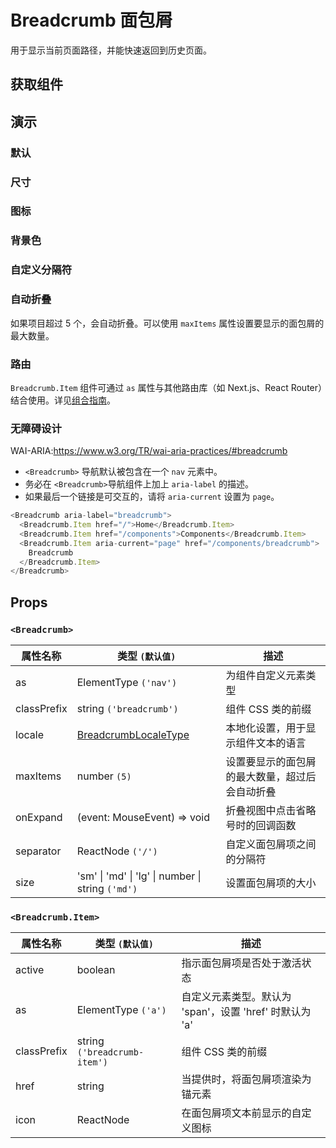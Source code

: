 # Breadcrumb 面包屑

用于显示当前页面路径，并能快速返回到历史页面。

## 获取组件

<!--{include:<import-guide>}-->

## 演示

### 默认

<!--{include:`basic.md`}-->

### 尺寸

<!--{include:`size.md`}-->

### 图标

<!--{include:`icons.md`}-->

### 背景色

<!--{include:`background.md`}-->

### 自定义分隔符

<!--{include:`separator.md`}-->

### 自动折叠

如果项目超过 5 个，会自动折叠。可以使用 `maxItems` 属性设置要显示的面包屑的最大数量。

<!--{include:`max-items.md`}-->

### 路由

`Breadcrumb.Item` 组件可通过 `as` 属性与其他路由库（如 Next.js、React Router）结合使用。详见[组合指南](/zh/guide/composition/#code-react-router-dom-code)。

<!--{include:`with-router.md`}-->

### 无障碍设计

WAI-ARIA:https://www.w3.org/TR/wai-aria-practices/#breadcrumb

- `<Breadcrumb>` 导航默认被包含在一个 `nav` 元素中。
- 务必在 `<Breadcrumb>`导航组件上加上 `aria-label` 的描述。
- 如果最后一个链接是可交互的，请将 `aria-current` 设置为 `page`。

```js
<Breadcrumb aria-label="breadcrumb">
  <Breadcrumb.Item href="/">Home</Breadcrumb.Item>
  <Breadcrumb.Item href="/components">Components</Breadcrumb.Item>
  <Breadcrumb.Item aria-current="page" href="/components/breadcrumb">
    Breadcrumb
  </Breadcrumb.Item>
</Breadcrumb>
```

## Props

### `<Breadcrumb>`

| 属性名称    | 类型 `(默认值)`                                    | 描述                                           |
| ----------- | -------------------------------------------------- | ---------------------------------------------- |
| as          | ElementType `('nav')`                              | 为组件自定义元素类型                           |
| classPrefix | string `('breadcrumb')`                            | 组件 CSS 类的前缀                              |
| locale      | [BreadcrumbLocaleType](/zh/guide/i18n/#breadcrumb) | 本地化设置，用于显示组件文本的语言             |
| maxItems    | number `(5)`                                       | 设置要显示的面包屑的最大数量，超过后会自动折叠 |
| onExpand    | (event: MouseEvent) => void                        | 折叠视图中点击省略号时的回调函数               |
| separator   | ReactNode `('/')`                                  | 自定义面包屑项之间的分隔符                     |
| size        | 'sm' \| 'md' \| 'lg' \| number \| string `('md')`  | 设置面包屑项的大小                             |

### `<Breadcrumb.Item>`

| 属性名称    | 类型 `(默认值)`              | 描述                                                    |
| ----------- | ---------------------------- | ------------------------------------------------------- |
| active      | boolean                      | 指示面包屑项是否处于激活状态                            |
| as          | ElementType `('a')`          | 自定义元素类型。默认为 'span'，设置 'href' 时默认为 'a' |
| classPrefix | string `('breadcrumb-item')` | 组件 CSS 类的前缀                                       |
| href        | string                       | 当提供时，将面包屑项渲染为锚元素                        |
| icon        | ReactNode                    | 在面包屑项文本前显示的自定义图标                        |
